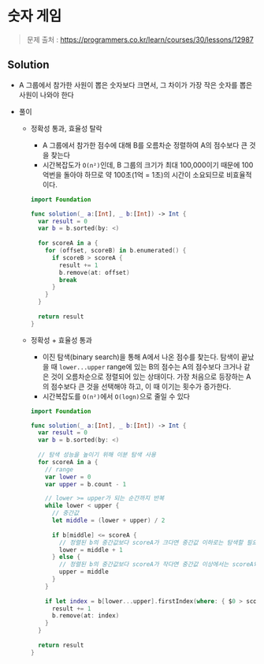 # 숫자 게임

> 문제 출처 : https://programmers.co.kr/learn/courses/30/lessons/12987

## Solution

- A 그룹에서 참가한 사원이 뽑은 숫자보다 크면서, 그 차이가 가장 작은 숫자를 뽑은 사원이 나와야 한다

- 풀이

  - 정확성 통과, 효율성 탈락

    - A 그룹에서 참가한 점수에 대해 B를 오름차순 정렬하여 A의 점수보다 큰 것을 찾는다
    - 시간복잡도가 `O(n²)`인데, B 그룹의 크기가 최대 100,000이기 때문에 100억번을 돌아야 하므로 약 100초(1억 = 1초)의 시간이 소요되므로 비효율적이다.

    ```swift
    import Foundation
    
    func solution(_ a:[Int], _ b:[Int]) -> Int {
      var result = 0
      var b = b.sorted(by: <)
      
      for scoreA in a {
        for (offset, scoreB) in b.enumerated() {
          if scoreB > scoreA {
            result += 1
            b.remove(at: offset)
            break
          }
        }
      }
      
      return result
    }
    ```

  - 정확성 + 효율성 통과

    - 이진 탐색(binary search)을 통해 A에서 나온 점수를 찾는다. 탐색이 끝났을 때 `lower...upper` range에 있는 B의 점수는 A의 점수보다 크거나 같은 것이 오름차순으로 정렬되어 있는 상태이다. 가장 처음으로 등장하는 A의 점수보다 큰 것을 선택해야 하고, 이 때 이기는 횟수가 증가한다.
    - 시간복잡도를 `O(n²)`에서 `O(logn)`으로 줄일 수 있다

    ```swift
    import Foundation
    
    func solution(_ a:[Int], _ b:[Int]) -> Int {
      var result = 0
      var b = b.sorted(by: <)
      
      // 탐색 성능을 높이기 위해 이분 탐색 사용
      for scoreA in a {
        // range
        var lower = 0
        var upper = b.count - 1
    
        // lower >= upper가 되는 순간까지 반복
        while lower < upper {
          // 중간값
          let middle = (lower + upper) / 2
          
          if b[middle] <= scoreA {
            // 정렬된 b의 중간값보다 scoreA가 크다면 중간값 이하로는 탐색할 필요 없다
            lower = middle + 1
          } else {
            // 정렬된 b의 중간값보다 scoreA가 작다면 중간값 이상에서는 scoreA와 차이가 최소가 될 수 없으므로 탐색할 필요 없다
            upper = middle
          }
        }
        
        if let index = b[lower...upper].firstIndex(where: { $0 > scoreA }) {
          result += 1
          b.remove(at: index)
        }
      }
      
      return result
    }
    ```